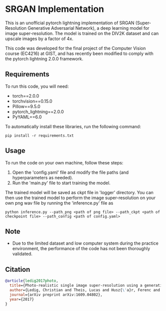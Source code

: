 # SRGAN Implementation

This is an unofficial pytorch lightning implementation of SRGAN (Super-Resolution Generative Adversarial Network), a deep learning model for image super-resolution. The model is trained on the DIV2K dataset and can upscale images by a factor of 4x.

This code was developed for the final project of the Computer Vision course (EC4216) at GIST, and has recently been modified to comply with the pytorch lightning 2.0.0 framework.

## Requirements
 
To run this code, you will need:

- torch==2.0.0
- torchvision==0.15.0
- Pillow==9.5.0
- pytorch_lightning==2.0.0
- PyYAML==6.0

To automatically install these libraries, run the following command:

```pip install -r requirements.txt```

## Usage

To run the code on your own machine, follow these steps:

1. Open the 'config.yaml' file and modify the file paths (and hyperparameters as needed).
2. Run the 'main.py' file to start training the model.

The trained model will be saved as ckpt file in 'logger' directory. You can then use the trained model to perform the image super-resolution on your own png wav file by running the 'inference.py' file as

```python inference.py --path_png <path of png file> --path_ckpt <path of checkpoint file> --path_config <path of config.yaml>```


## Note
- Due to the limited dataset and low computer system during the practice environment, the performance of the code has not been thoroughly validated.

## Citation

```bibtex
@article{ledig2017photo,
  title={Photo-realistic single image super-resolution using a generative adversarial network},
  author={Ledig, Christian and Theis, Lucas and Husz{\'a}r, Ferenc and Caballero, Jose and Cunningham, Andrew and Acosta, Alejandro and Aitken, Andrew and Tejani, Alykhan and Totz, Johannes and Wang, Zehan and others},
  journal={arXiv preprint arXiv:1609.04802},
  year={2017}
}
```

